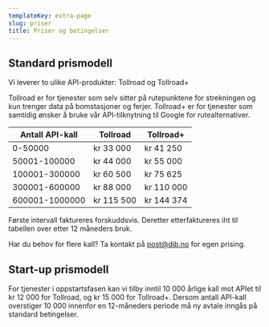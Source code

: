 ```yaml
---
templateKey: extra-page
slug: priser
title: Priser og betingelser
---
```

## Standard prismodell

Vi leverer to ulike API-produkter: Tollroad og Tollroad+

Tollroad er for tjenester som selv sitter på rutepunktene for strekningen og kun trenger data på bomstasjoner og ferjer. Tollroad+ er for tjenester som samtidig ønsker å bruke vår API-tilknytning til Google for rutealternativer.

| Antall API-kall | Tollroad   | Tollroad+  |
| --------------- | ---------- | ---------- |
| 0-50000         | kr 33 000  | kr 41 250  |
| 50001-100000    | kr 44 000  | kr 55 000  |
| 100001-300000   | kr 60 500  | kr 75 625  |
| 300001-600000   | kr 88 000  | kr 110 000 |
| 600001-1000000  | kr 115 500 | kr 144 374 |



F﻿ørste intervall faktureres forskuddsvis. Deretter etterfaktureres iht til tabellen over etter 12 måneders bruk.

Har du behov for flere kall? Ta kontakt på post@dib.no for egen prising.

## Start-up prismodell

For tjenester i oppstartsfasen kan vi tilby inntil 10 000 årlige kall mot APIet til kr 12 000 for Tollroad, og kr 15 000 for Tollroad+. Dersom antall API-kall overstiger 10 000 innenfor en 12-måneders periode må ny avtale inngås på standard betingelser.